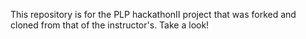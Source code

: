 This repository is for the PLP hackathonII project that was forked and cloned from that of the instructor's.
Take a look!
